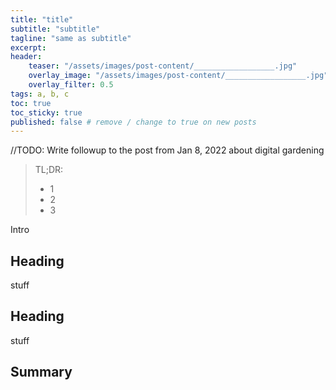 ```yaml
---
title: "title"
subtitle: "subtitle"
tagline: "same as subtitle"
excerpt: 
header:
    teaser: "/assets/images/post-content/__________________.jpg"
    overlay_image: "/assets/images/post-content/__________________.jpg"
    overlay_filter: 0.5
tags: a, b, c
toc: true
toc_sticky: true
published: false # remove / change to true on new posts
---
```


//TODO: Write followup to the post from Jan 8, 2022 about digital gardening

> TL;DR:
> - 1
> - 2
> - 3

Intro

## Heading

stuff

## Heading

stuff

## Summary